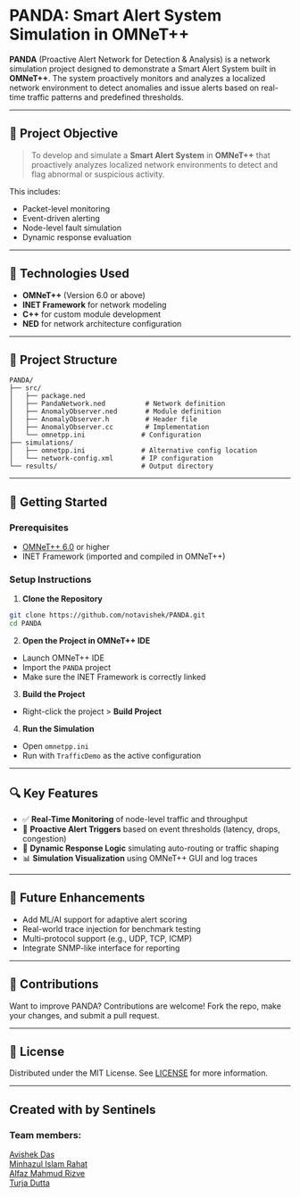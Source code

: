 # PANDA: Smart Alert System Simulation in OMNeT++

**PANDA** (Proactive Alert Network for Detection & Analysis) is a network simulation project designed to demonstrate a Smart Alert System built in **OMNeT++**. The system proactively monitors and analyzes a localized network environment to detect anomalies and issue alerts based on real-time traffic patterns and predefined thresholds.

---

## 🎯 Project Objective

> To develop and simulate a **Smart Alert System** in **OMNeT++** that proactively analyzes localized network environments to detect and flag abnormal or suspicious activity.

This includes:
- Packet-level monitoring
- Event-driven alerting
- Node-level fault simulation
- Dynamic response evaluation

---

## 🔧 Technologies Used

- **OMNeT++** (Version 6.0 or above)
- **INET Framework** for network modeling
- **C++** for custom module development
- **NED** for network architecture configuration

---

## 📁 Project Structure

```
PANDA/
├── src/
│   ├── package.ned
│   ├── PandaNetwork.ned          # Network definition
│   ├── AnomalyObserver.ned       # Module definition
│   ├── AnomalyObserver.h         # Header file
│   ├── AnomalyObserver.cc        # Implementation
│   └── omnetpp.ini              # Configuration
├── simulations/
│   ├── omnetpp.ini              # Alternative config location
│   └── network-config.xml       # IP configuration
└── results/                     # Output directory

```

---

## 🚀 Getting Started

### Prerequisites
- [OMNeT++ 6.0](https://omnetpp.org/download/) or higher
- INET Framework (imported and compiled in OMNeT++)

### Setup Instructions

1. **Clone the Repository**
```bash
git clone https://github.com/notavishek/PANDA.git
cd PANDA
```

2. **Open the Project in OMNeT++ IDE**
- Launch OMNeT++ IDE
- Import the `PANDA` project
- Make sure the INET Framework is correctly linked

3. **Build the Project**
- Right-click the project > **Build Project**

4. **Run the Simulation**
- Open `omnetpp.ini`
- Run with `TrafficDemo` as the active configuration

---

## 🔍 Key Features

- ✅ **Real-Time Monitoring** of node-level traffic and throughput
- 🚨 **Proactive Alert Triggers** based on event thresholds (latency, drops, congestion)
- 🔁 **Dynamic Response Logic** simulating auto-routing or traffic shaping
- 📊 **Simulation Visualization** using OMNeT++ GUI and log traces

---

## 🧠 Future Enhancements

- Add ML/AI support for adaptive alert scoring
- Real-world trace injection for benchmark testing
- Multi-protocol support (e.g., UDP, TCP, ICMP)
- Integrate SNMP-like interface for reporting

---

## 🤝 Contributions

Want to improve PANDA? Contributions are welcome! Fork the repo, make your changes, and submit a pull request.

---

## 📜 License

Distributed under the MIT License. See [LICENSE](LICENSE) for more information.

---

## Created with by Sentinels

### Team members:
[Avishek Das](https://github.com/notavishek) <br>
[Minhazul Islam Rahat](https://github.com/minhazul73) <br>
[Alfaz Mahmud Rizve](https://github.com/AlfazMahmudRizve) <br>
[Turja Dutta](https://github.com/duttaturja)
